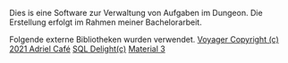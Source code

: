 Dies is eine Software zur Verwaltung von Aufgaben im Dungeon. 
Die Erstellung erfolgt im Rahmen meiner Bachelorarbeit.

Folgende externe Bibliotheken wurden verwendet.
[Voyager Copyright (c) 2021 Adriel Café](https://github.com/adrielcafe/voyager/tree/main)
[SQL Delight(c)]([https://github.com/adrielcafe/voyager/tree/main](https://cashapp.github.io/sqldelight/2.0.2/))
[Material 3](https://m3.material.io/)
